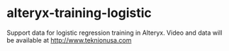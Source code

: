 # alteryx-training-logistic
Support data for logistic regression training in Alteryx. Video and data will be available at http://www.teknionusa.com

